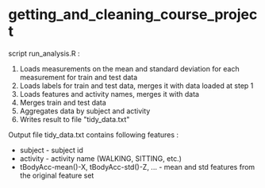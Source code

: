 # getting_and_cleaning_course_project


script run_analysis.R  :

1. Loads measurements on the mean and standard deviation for each measurement  for train and test data
2. Loads labels for train  and test data, merges it with data loaded at step 1
3. Loads features and activity names, merges it with data
4. Merges train and test data
5. Aggregates data by subject and activity
6. Writes result to file "tidy_data.txt"


Output file tidy_data.txt contains following features : 

* subject - subject id 
* activity - activity name (WALKING, SITTING, etc.)
* tBodyAcc-mean()-X, tBodyAcc-std()-Z, ... - mean and std features  from the original  feature set


